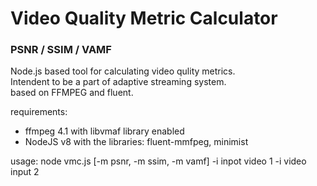 # Video Quality Metric Calculator
### PSNR / SSIM / VAMF

Node.js based tool for calculating video qulity metrics.<br>
Intendent to be a part of adaptive streaming system.<br>
based on FFMPEG and fluent.

requirements:
- ffmpeg 4.1 with libvmaf library enabled
- NodeJS v8 with the libraries: fluent-mmfpeg, minimist

usage:
node vmc.js [-m psnr, -m ssim, -m vamf] -i inpot video 1 -i video input 2